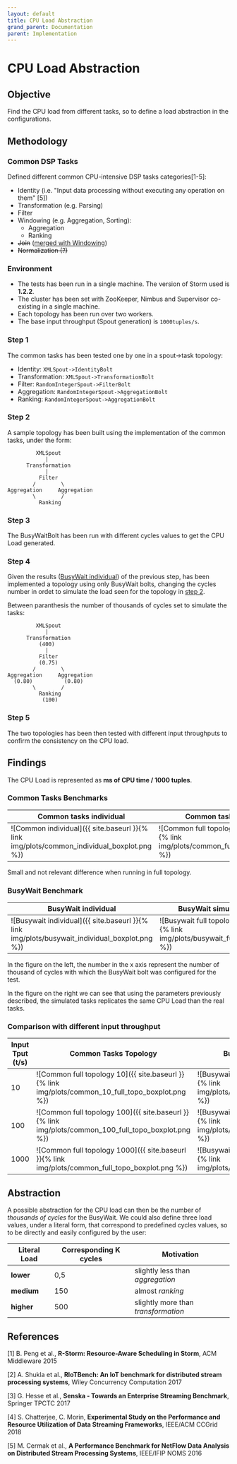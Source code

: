 ```yaml
---
layout: default
title: CPU Load Abstraction
grand_parent: Documentation
parent: Implementation
---
```


# CPU Load Abstraction

## Objective

Find the CPU load from different tasks, so to define a load abstraction in the configurations.

## Methodology

### Common DSP Tasks
Defined different common CPU-intensive DSP tasks categories[1-5]:

* Identity (i.e. "Input data processing without executing any operation on them" [5])
* Transformation (e.g. Parsing)
* Filter
* Windowing (e.g. Aggregation, Sorting):
  * Aggregation
  * Ranking
* ~~Join~~ ([merged with Windowing](https://github.com/ale93p/yamb/issues/6#issuecomment-456091723))
* ~~Normalization (?)~~

### Environment
- The tests has been run in a single machine. The version of Storm used is **1.2.2**. 
- The cluster has been set with ZooKeeper, Nimbus and Supervisor co-existing in a single machine.
- Each topology has been run over two workers.
- The base input throughput (Spout generation) is `1000tuples/s`.

### Step 1
The common tasks has been tested one by one in a spout->task topology:
* Identity: `XMLSpout->IdentityBolt`
* Transformation: `XMLSpout->TransformationBolt`
* Filter: `RandomIntegerSpout->FilterBolt`
* Aggregation: `RandomIntegerSpout->AggregationBolt`
* Ranking: `RandomIntegerSpout->AggregationBolt`

### Step 2
A sample topology has been built using the implementation of the common tasks, under the form:
```
         XMLSpout
            |
      Transformation
            |
          Filter
        /        \
Aggregation     Aggregation
        \        /
          Ranking
```

### Step 3
The BusyWaitBolt has been run with different cycles values to get the CPU Load generated.

### Step 4
Given the results ([BusyWait individual](#busywait-benchmark)) of the previous step,
has been implemented a topology using only BusyWait bolts, changing the cycles number
in ordet to simulate the load seen for the topology in [step 2](#step-2).

Between paranthesis the number of thousands of cycles set to simulate the tasks:
```
         XMLSpout
            |
      Transformation
          (400)
            |
          Filter
          (0.75)
        /        \
Aggregation     Aggregation
  (0.80)          (0.80)
        \        /
          Ranking
           (100)
```

### Step 5

The two topologies has been then tested with different input throughputs to confirm the consistency on the CPU load.

## Findings

The CPU Load is represented as **ms of CPU time / 1000 tuples**.

### Common Tasks Benchmarks

| Common tasks individual  | Common tasks topology |
|-------------------|------------------|
|![Common individual]({{ site.baseurl }}{% link img/plots/common_individual_boxplot.png %})| ![Common full topology]({{ site.baseurl }}{% link img/plots/common_full_topo_boxplot.png %})|

Small and not relevant difference when running in full topology.

### BusyWait Benchmark

| BusyWait individual | BusyWait simulated topology |
|-------------------|------------------|
|![Busywait individual]({{ site.baseurl }}{% link img/plots/busywait_individual_boxplot.png %})| ![Busywait full topology]({{ site.baseurl }}{% link img/plots/busywait_full_topo_boxplot.png %})|

In the figure on the left, the number in the x axis represent the number of thousand of cycles with
which the BusyWait bolt was configured for the test.

In the figure on the right we can see that using the parameters previously described,
the simulated tasks replicates the same CPU Load than the real tasks.

### Comparison with different input throughput

| Input Tput (t/s) | Common Tasks Topology | BusyWait Simulated Topology |
|------------------|-----------------------|-----------------------------|
|   10 | ![Common full topology 10]({{ site.baseurl }}{% link img/plots/common_10_full_topo_boxplot.png %})| ![Busywait full topology 10]({{ site.baseurl }}{% link img/plots/busywait_10_full_topo_boxplot.png %})|
|  100 | ![Common full topology 100]({{ site.baseurl }}{% link img/plots/common_100_full_topo_boxplot.png %})| ![Busywait full topology 10]({{ site.baseurl }}{% link img/plots/busywait_100_full_topo_boxplot.png %})|
| 1000 | ![Common full topology 1000]({{ site.baseurl }}{% link img/plots/common_full_topo_boxplot.png %})| ![Busywait full topology 10]({{ site.baseurl }}{% link img/plots/busywait_full_topo_boxplot.png %})|

## Abstraction

A possible abstraction for the CPU load can then be the number of _thousands of cycles_ for the BusyWait. We could also
define three load values, under a literal form, that correspond to predefined cycles values, so to be directly and easily
configured by the user:

| Literal Load | Corresponding K cycles | Motivation |
|--------------|------------------------|------------|
| **lower** | 0,5 | slightly less than _aggregation_ |
| **medium** | 150 | almost _ranking_ |
| **higher** | 500 | slightly more than _transformation_ |


## References

[1] B. Peng et al., **R-Storm: Resource-Aware Scheduling in Storm**, ACM Middleware 2015

[2] A. Shukla et al., **RIoTBench: An IoT benchmark for distributed stream processing systems**, Wiley Concurrency Computation 2017

[3] G. Hesse et al., **Senska - Towards an Enterprise Streaming Benchmark**, Springer TPCTC 2017

[4] S. Chatterjee, C. Morin, **Experimental Study on the Performance and Resource Utilization of Data Streaming Frameworks**, IEEE/ACM CCGrid 2018

[5] M. Cermak et al., **A Performance Benchmark for NetFlow Data Analysis on Distributed Stream Processing Systems**, IEEE/IFIP NOMS 2016
